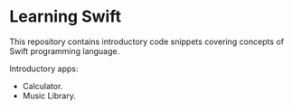 # Learning Swift

This repository contains introductory code snippets covering concepts of Swift programming language.

Introductory apps:

- Calculator.
- Music Library.
